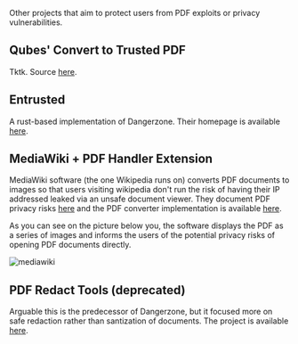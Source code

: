 Other projects that aim to protect users from PDF exploits or privacy vulnerabilities.

## Qubes' Convert to Trusted PDF

Tktk. Source [here](https://github.com/QubesOS/qubes-app-linux-pdf-converter).

## Entrusted

A rust-based implementation of Dangerzone. Their homepage is available [here](https://github.com/rimerosolutions/entrusted).


## MediaWiki + PDF Handler Extension
MediaWiki software (the one Wikipedia runs on) converts PDF documents to images so that users visiting wikipedia don't run the risk of having their IP addressed leaked via an unsafe document viewer. They document PDF privacy risks [here](https://www.mediawiki.org/wiki/Help:Security/PDF_files) and the PDF converter implementation is available [here](https://github.com/wikimedia/mediawiki-extensions-PdfHandler/blob/7579f4f3adf069d84693c9a26414c16496ba4985/includes/PdfHandler.php).

As you can see on the picture below you, the software displays the PDF as a series of images and informs the users of the potential privacy risks of opening PDF documents directly.

![mediawiki](https://user-images.githubusercontent.com/47065258/227474044-4a1877d6-326d-4862-8e95-87ca034568d2.png)

## PDF Redact Tools (deprecated)

Arguable this is the predecessor of Dangerzone, but it focused more on safe redaction rather than santization of documents. The project is available [here](https://github.com/firstlookmedia/pdf-redact-tools).